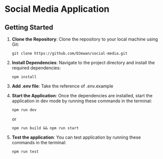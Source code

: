 # Social Media Application 

## Getting Started

1. **Clone the Repository**: Clone the repository to your local machine using Git:

   ```
   git clone https://github.com/D3ewan/social-media.git
   ```

2. **Install Dependencies**: Navigate to the project directory and install the required dependencies:

   ```
   npm install
   ```
3. **Add .env file**: Take the reference of  .env.example

4. **Start the Application**: Once the dependencies are installed, start the application in dev mode by running these commands in the terminal:

   ```
   npm run dev
   ```

   or

   ```
   npm run build && npm run start
   ```
5. **Test the application**: You can test application by running these commands in the terminal:
   ```
   npm run test
   ```

